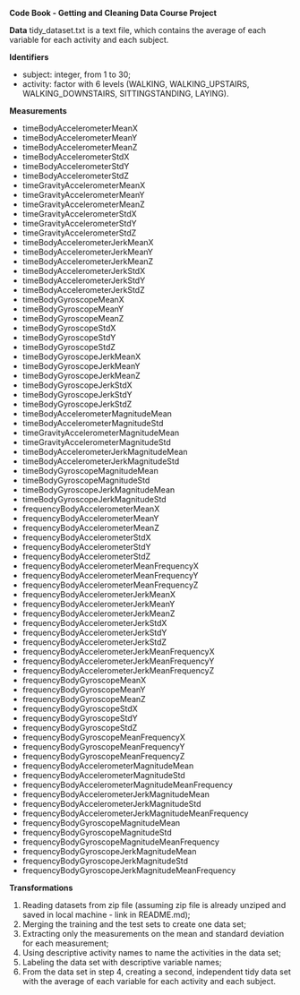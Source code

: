 **Code Book - Getting and Cleaning Data Course Project**

**Data**
tidy_dataset.txt is a text file, which contains the average of each variable for each activity and each subject.

**Identifiers**
- subject: integer, from 1 to 30;
- activity: factor with 6 levels (WALKING, WALKING_UPSTAIRS, WALKING_DOWNSTAIRS, SITTINGSTANDING, LAYING).

**Measurements**
- timeBodyAccelerometerMeanX
- timeBodyAccelerometerMeanY
- timeBodyAccelerometerMeanZ
- timeBodyAccelerometerStdX                           
- timeBodyAccelerometerStdY
- timeBodyAccelerometerStdZ                           
- timeGravityAccelerometerMeanX
- timeGravityAccelerometerMeanY                 
- timeGravityAccelerometerMeanZ
- timeGravityAccelerometerStdX                        
- timeGravityAccelerometerStdY
- timeGravityAccelerometerStdZ                        
- timeBodyAccelerometerJerkMeanX
- timeBodyAccelerometerJerkMeanY                      
- timeBodyAccelerometerJerkMeanZ
- timeBodyAccelerometerJerkStdX                       
- timeBodyAccelerometerJerkStdY
- timeBodyAccelerometerJerkStdZ                       
- timeBodyGyroscopeMeanX
- timeBodyGyroscopeMeanY                              
- timeBodyGyroscopeMeanZ
- timeBodyGyroscopeStdX                               
- timeBodyGyroscopeStdY
- timeBodyGyroscopeStdZ                              
- timeBodyGyroscopeJerkMeanX
- timeBodyGyroscopeJerkMeanY                          
- timeBodyGyroscopeJerkMeanZ
- timeBodyGyroscopeJerkStdX                           
- timeBodyGyroscopeJerkStdY
- timeBodyGyroscopeJerkStdZ                           
- timeBodyAccelerometerMagnitudeMean
- timeBodyAccelerometerMagnitudeStd                 
- timeGravityAccelerometerMagnitudeMean
- timeGravityAccelerometerMagnitudeStd               
- timeBodyAccelerometerJerkMagnitudeMean
- timeBodyAccelerometerJerkMagnitudeStd               
- timeBodyGyroscopeMagnitudeMean
- timeBodyGyroscopeMagnitudeStd                       
- timeBodyGyroscopeJerkMagnitudeMean
- timeBodyGyroscopeJerkMagnitudeStd                   
- frequencyBodyAccelerometerMeanX
- frequencyBodyAccelerometerMeanY                     
- frequencyBodyAccelerometerMeanZ
- frequencyBodyAccelerometerStdX                      
- frequencyBodyAccelerometerStdY
- frequencyBodyAccelerometerStdZ
- frequencyBodyAccelerometerMeanFrequencyX
- frequencyBodyAccelerometerMeanFrequencyY            
- frequencyBodyAccelerometerMeanFrequencyZ
- frequencyBodyAccelerometerJerkMeanX                 
- frequencyBodyAccelerometerJerkMeanY
- frequencyBodyAccelerometerJerkMeanZ                 
- frequencyBodyAccelerometerJerkStdX
- frequencyBodyAccelerometerJerkStdY                  
- frequencyBodyAccelerometerJerkStdZ
- frequencyBodyAccelerometerJerkMeanFrequencyX
- frequencyBodyAccelerometerJerkMeanFrequencyY
- frequencyBodyAccelerometerJerkMeanFrequencyZ
- frequencyBodyGyroscopeMeanX
- frequencyBodyGyroscopeMeanY                         
- frequencyBodyGyroscopeMeanZ
- frequencyBodyGyroscopeStdX
- frequencyBodyGyroscopeStdY
- frequencyBodyGyroscopeStdZ
- frequencyBodyGyroscopeMeanFrequencyX
- frequencyBodyGyroscopeMeanFrequencyY
- frequencyBodyGyroscopeMeanFrequencyZ
- frequencyBodyAccelerometerMagnitudeMean
- frequencyBodyAccelerometerMagnitudeStd
- frequencyBodyAccelerometerMagnitudeMeanFrequency    
- frequencyBodyAccelerometerJerkMagnitudeMean
- frequencyBodyAccelerometerJerkMagnitudeStd
- frequencyBodyAccelerometerJerkMagnitudeMeanFrequency
- frequencyBodyGyroscopeMagnitudeMean
- frequencyBodyGyroscopeMagnitudeStd
- frequencyBodyGyroscopeMagnitudeMeanFrequency
- frequencyBodyGyroscopeJerkMagnitudeMean
- frequencyBodyGyroscopeJerkMagnitudeStd              
- frequencyBodyGyroscopeJerkMagnitudeMeanFrequency

**Transformations**
1. Reading datasets from zip file (assuming zip file is already unziped and saved in local machine - link in README.md);
2. Merging the training and the test sets to create one data set;
3. Extracting only the measurements on the mean and standard deviation for each measurement;
4. Using descriptive activity names to name the activities in the data set;
5. Labeling the data set with descriptive variable names;
6. From the data set in step 4, creating a second, independent tidy data set with the average of each variable for each activity and each subject.
